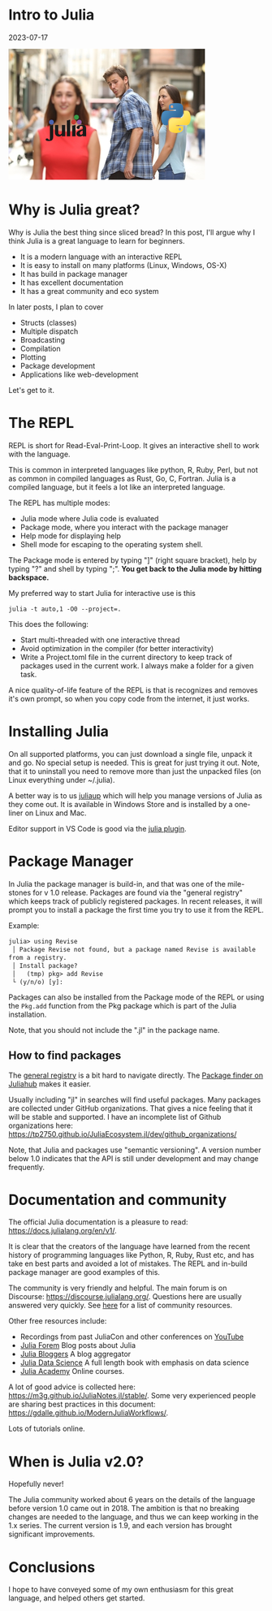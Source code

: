# Intro to Julia

2023-07-17

![Leaving Python](leaving_python.jpeg)

# Why is Julia great?

Why is Julia the best thing since sliced bread?
In this post, I'll argue why I think Julia is a great language to learn for beginners.

* It is a modern language with an interactive REPL
* It is easy to install on many platforms (Linux, Windows, OS-X)
* It has build in package manager
* It has excellent documentation
* It has a great community and eco system

In later posts, I plan to cover

* Structs (classes)
* Multiple dispatch
* Broadcasting
* Compilation
* Plotting
* Package development
* Applications like web-development

Let's get to it.

# The REPL

REPL is short for Read-Eval-Print-Loop.
It gives an interactive shell to work with the language.

This is common in interpreted languages like python, R, Ruby, Perl, but not as common in compiled languages as Rust, Go, C, Fortran.
Julia is a compiled language, but it feels a lot like an interpreted language.

The REPL has multiple modes:

* Julia mode where Julia code is evaluated
* Package mode, where you interact with the package manager
* Help mode for displaying help
* Shell mode for escaping to the operating system shell.

The Package mode is entered by typing "]" (right square bracket), help by typing "?" and shell by typing ";".
**You get back to the Julia mode by hitting backspace.**

My preferred way to start Julia for interactive use is this

```
julia -t auto,1 -O0 --project=.
```

This does the following:

* Start multi-threaded with one interactive thread
* Avoid optimization in the compiler (for better interactivity)
* Write a Project.toml file in the current directory to keep track of packages used in the current work. I always make a folder for a given task.

A nice quality-of-life feature of the REPL is that is recognizes and removes it's own prompt, so when you copy code from the internet, it just works.

# Installing Julia

On all supported platforms, you can just download a single file, unpack it and go.
No special setup is needed. This is great for just trying it out.
Note, that it to uninstall you need to remove more than just the unpacked files (on Linux everything under ~/.julia).

A better way is to us [juliaup](https://github.com/JuliaLang/juliaup) which will help you manage versions of Julia as they come out.
It is available in Windows Store and is installed by a one-liner on Linux and Mac.

Editor support in VS Code is good via the [julia plugin](https://www.julia-vscode.org/).

# Package Manager

In Julia the package manager is build-in, and that was one of the mile-stones for v 1.0 release.
Packages are found via the "general registry" which keeps track of publicly registered packages.
In recent releases, it will prompt you to install a package the first time you try to use it from the REPL.

Example:

```
julia> using Revise
 │ Package Revise not found, but a package named Revise is available from a registry. 
 │ Install package?
 │   (tmp) pkg> add Revise 
 └ (y/n/o) [y]: 

```

Packages can also be installed from the Package mode of the REPL or using the `Pkg.add` function from the Pkg package which is part of the Julia installation.

Note, that you should not include the ".jl" in the package name.

## How to find packages

The [general registry]() is a bit hard to navigate directly.
The [Package finder on Juliahub](https://juliahub.com/ui/Packages) makes it easier.

Usually including "jl" in searches will find useful packages.
Many packages are collected under GitHub organizations. 
That gives a nice feeling that it will be stable and supported.
I have an incomplete list of Github organizations here: <https://tp2750.github.io/JuliaEcosystem.jl/dev/github_organizations/>

Note, that Julia and packages use "semantic versioning". 
A version number below 1.0 indicates that the API is still under development and may change frequently.


# Documentation and community

The official Julia documentation is a pleasure to read: <https://docs.julialang.org/en/v1/>.

It is clear that the creators of the language have learned from the recent history of programming languages like Python, R, Ruby, Rust etc, and has take en best parts and avoided a lot of mistakes.
The REPL and in-build package manager are good examples of this.

The community is very friendly and helpful. 
The main forum is on Discourse: <https://discourse.julialang.org/>.
Questions here are usually answered very quickly.
See [here](https://julialang.org/community/) for a list of community resources.

Other free resources include:

* Recordings from past JuliaCon and other conferences on [YouTube](https://www.youtube.com/channel/UC9IuUwwE2xdjQUT_LMLONoA)
* [Julia Forem](https://forem.julialang.org/) Blog posts about Julia
* [Julia Bloggers](https://www.juliabloggers.com/) A blog aggregator
* [Julia Data Science](https://juliadatascience.io/) A full length book with emphasis on data science
* [Julia Academy](https://www.juliabloggers.com/) Online courses.

A lot of good advice is collected here: https://m3g.github.io/JuliaNotes.jl/stable/.
Some very experienced people are sharing best practices in this document: https://gdalle.github.io/ModernJuliaWorkflows/.

Lots of tutorials online.

# When is Julia v2.0?

Hopefully never!

The Julia community worked about 6 years on the details of the language before version 1.0 came out in 2018. 
The ambition is that no breaking changes are needed to the language, and thus we can keep working in the 1.x series.
The current version is 1.9, and each version has brought significant improvements.

# Conclusions

I hope to have conveyed some of my own enthusiasm for this great language, and helped others get started.
